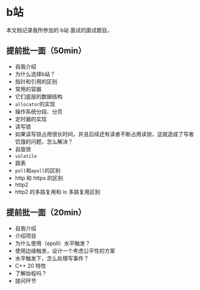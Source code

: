 # b站

本文档记录我所参加的 b站 面试的面试题目。

## 提前批一面（50min）

- 自我介绍
- 为什么选择b站？
- 指针和引用的区别
- 常用的容器
- 它们底层的数据结构
- `allocator`的实现
- 操作系统分段、分页
- 定时器的实现
- 读写锁
- 如果读写锁占用很长时间，并且后续还有读者不断占用读锁，这就造成了写者饥饿的问题，怎么解决？
- 自旋锁
- `volatile`
- 跳表
- `poll`和`epoll`的区别
- http 和 https 的区别
- http2 
- http2 的多路复用和 io 多路复用区别

## 提前批一面（20min）

- 自我介绍
- 介绍项目
- 为什么使用（epoll）水平触发？
- 使用边缘触发，设计一个考虑公平性的方案
- 水平触发下，怎么处理写事件？
- C++ 20 特性
- 了解协程吗？
- 提问环节
